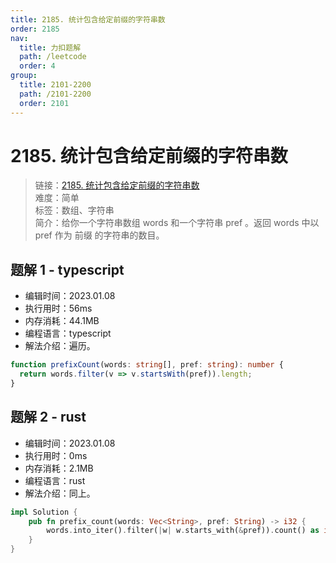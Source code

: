 ```yaml
---
title: 2185. 统计包含给定前缀的字符串数
order: 2185
nav:
  title: 力扣题解
  path: /leetcode
  order: 4
group:
  title: 2101-2200
  path: /2101-2200
  order: 2101
---
```


# 2185. 统计包含给定前缀的字符串数

> 链接：[2185. 统计包含给定前缀的字符串数](https://leetcode.cn/problems/counting-words-with-a-given-prefix/)  
> 难度：简单  
> 标签：数组、字符串  
> 简介：给你一个字符串数组 words 和一个字符串 pref 。返回 words 中以 pref 作为 前缀 的字符串的数目。

## 题解 1 - typescript

- 编辑时间：2023.01.08
- 执行用时：56ms
- 内存消耗：44.1MB
- 编程语言：typescript
- 解法介绍：遍历。

```typescript
function prefixCount(words: string[], pref: string): number {
  return words.filter(v => v.startsWith(pref)).length;
}
```

## 题解 2 - rust

- 编辑时间：2023.01.08
- 执行用时：0ms
- 内存消耗：2.1MB
- 编程语言：rust
- 解法介绍：同上。

```rust
impl Solution {
    pub fn prefix_count(words: Vec<String>, pref: String) -> i32 {
        words.into_iter().filter(|w| w.starts_with(&pref)).count() as i32
    }
}
```
